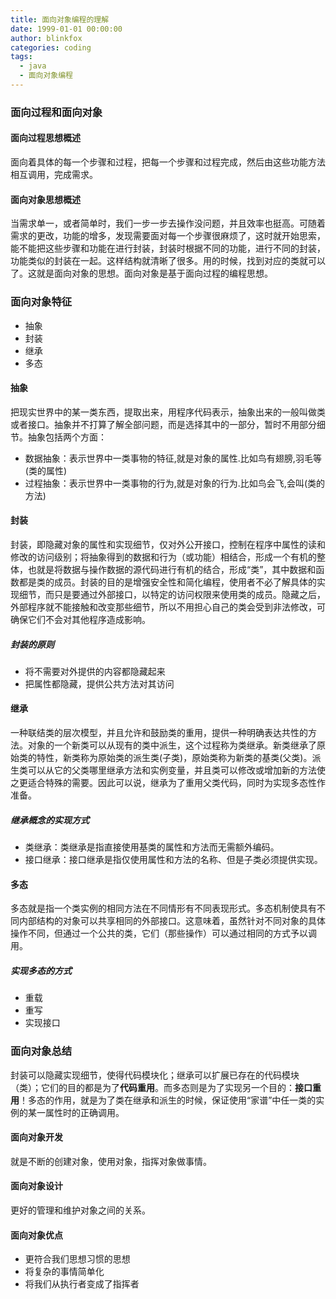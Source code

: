 ```yaml
---
title: 面向对象编程的理解
date: 1999-01-01 00:00:00
author: blinkfox
categories: coding
tags:
  - java
  - 面向对象编程
---
```


### 面向过程和面向对象

#### 面向过程思想概述

面向着具体的每一个步骤和过程，把每一个步骤和过程完成，然后由这些功能方法相互调用，完成需求。

#### 面向对象思想概述

当需求单一，或者简单时，我们一步一步去操作没问题，并且效率也挺高。可随着需求的更改，功能的增多，发现需要面对每一个步骤很麻烦了，这时就开始思索，能不能把这些步骤和功能在进行封装，封装时根据不同的功能，进行不同的封装，功能类似的封装在一起。这样结构就清晰了很多。用的时候，找到对应的类就可以了。这就是面向对象的思想。面向对象是基于面向过程的编程思想。

### 面向对象特征

- 抽象
- 封装
- 继承
- 多态

#### 抽象

把现实世界中的某一类东西，提取出来，用程序代码表示，抽象出来的一般叫做类或者接口。抽象并不打算了解全部问题，而是选择其中的一部分，暂时不用部分细节。抽象包括两个方面：

- 数据抽象：表示世界中一类事物的特征,就是对象的属性.比如鸟有翅膀,羽毛等(类的属性)
- 过程抽象：表示世界中一类事物的行为,就是对象的行为.比如鸟会飞,会叫(类的方法)

#### 封装

封装，即隐藏对象的属性和实现细节，仅对外公开接口，控制在程序中属性的读和修改的访问级别；将抽象得到的数据和行为（或功能）相结合，形成一个有机的整体，也就是将数据与操作数据的源代码进行有机的结合，形成“类”，其中数据和函数都是类的成员。封装的目的是增强安全性和简化编程，使用者不必了解具体的实现细节，而只是要通过外部接口，以特定的访问权限来使用类的成员。隐藏之后，外部程序就不能接触和改变那些细节，所以不用担心自己的类会受到非法修改，可确保它们不会对其他程序造成影响。

##### 封装的原则

- 将不需要对外提供的内容都隐藏起来
- 把属性都隐藏，提供公共方法对其访问

#### 继承

一种联结类的层次模型，并且允许和鼓励类的重用，提供一种明确表达共性的方法。对象的一个新类可以从现有的类中派生，这个过程称为类继承。新类继承了原始类的特性，新类称为原始类的派生类(子类)，原始类称为新类的基类(父类)。派生类可以从它的父类哪里继承方法和实例变量，并且类可以修改或增加新的方法使之更适合特殊的需要。因此可以说，继承为了重用父类代码，同时为实现多态性作准备。

##### 继承概念的实现方式

- 类继承：类继承是指直接使用基类的属性和方法而无需额外编码。
- 接口继承：接口继承是指仅使用属性和方法的名称、但是子类必须提供实现。

#### 多态

多态就是指一个类实例的相同方法在不同情形有不同表现形式。多态机制使具有不同内部结构的对象可以共享相同的外部接口。这意味着，虽然针对不同对象的具体操作不同，但通过一个公共的类，它们（那些操作）可以通过相同的方式予以调用。

##### 实现多态的方式

- 重载
- 重写
- 实现接口

### 面向对象总结

封装可以隐藏实现细节，使得代码模块化；继承可以扩展已存在的代码模块（类）；它们的目的都是为了**代码重用**。而多态则是为了实现另一个目的：**接口重用**！多态的作用，就是为了类在继承和派生的时候，保证使用“家谱”中任一类的实例的某一属性时的正确调用。

#### 面向对象开发

就是不断的创建对象，使用对象，指挥对象做事情。

#### 面向对象设计

更好的管理和维护对象之间的关系。

#### 面向对象优点

- 更符合我们思想习惯的思想
- 将复杂的事情简单化
- 将我们从执行者变成了指挥者
